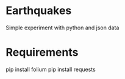 # Earthquakes
Simple experiment with python and json data

# Requirements
pip install folium
pip install requests
